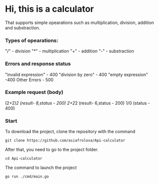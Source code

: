 # Hi, this is a calculator 
That supports simple opearations such as multiplication, division, addition and substraction.
### Types of opearations:
"/" - division
"*" - multiplication
"+" - addition
"-" - substraction
### Errors and response status
"invalid expression" - 400
"division by zero" - 400
"empty expression" -400
Other Errors - 500
### Example request (body)
(2+2)*2 (result- 8,status - 200)
2+2*2 (result- 6,status - 200)
1/0 (status - 400)
### Start
To download the project, clone the repository with the command
```
git clone https://github.com/asiafrolova/Api-calculator
```
After that, you need to go to the project folder.
```
cd Api-calculator
```

The command to launch the project

```
go run ./cmd/main.go
```
